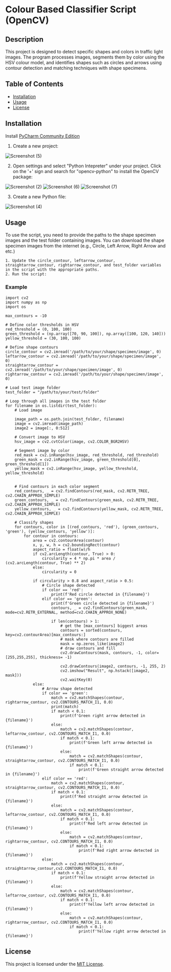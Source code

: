 
# Colour Based Classifier Script (OpenCV)
## Description
This project is designed to detect specific shapes and colors in traffic light images. The program processes images, segments them by color using the HSV colour model, and identifies shapes such as circles and arrows using contour detection and matching techniques with shape specimens.

## Table of Contents
- [Installation](#installation)
- [Usage](#usage)
- [License](#license)

## Installation
Install [PyCharm Community Edition](https://www.jetbrains.com/pycharm/download/?section=windows)


1. Create a new project:

![Screenshot (5)](https://github.com/user-attachments/assets/505ebcc0-a23f-41de-8e75-bd82759452ce)


2. Open settings and select "Python Intepreter" under your project. Click on the '+' sign and search for "opencv-python" to install the OpenCV package:

![Screenshot (2)](https://github.com/user-attachments/assets/1bc46e42-2b96-404d-8a32-f3347c3db87d)
![Screenshot (6)](https://github.com/user-attachments/assets/a913794f-e252-47f4-84ee-5599aa880fb0)
![Screenshot (7)](https://github.com/user-attachments/assets/18c56eba-8351-470a-b263-fdf4a6077608)

3. Create a new Python file:

![Screenshot (4)](https://github.com/user-attachments/assets/7344ef74-ca51-4d8e-be36-91933edf2906)

## Usage
To use the script, you need to provide the paths to the shape specimen images and the test folder containing images. You can download the shape specimen images from the internet (e.g., Circle, Left Arrow, Right Arrow and etc.)

    1. Update the circle_contour, leftarrow_contour, straightarrow_contour, rightarrow_contour, and test_folder variables in the script with the appropriate paths.
    2. Run the script:

### Example
    import cv2
    import numpy as np
    import os

    max_contours = -10

    # Define color thresholds in HSV
    red_threshold = (0, 100, 100)
    green_threshold = (np.array([70, 90, 100]), np.array([100, 120, 140]))
    yellow_threshold = (30, 100, 100)

    # Define shape contours
    circle_contour = cv2.imread('/path/to/your/shape/specimen/image', 0)
    leftarrow_contour = cv2.imread('/path/to/your/shape/specimen/image', 0)
    straightarrow_contour = cv2.imread('/path/to/your/shape/specimen/image', 0)
    rightarrow_contour = cv2.imread('/path/to/your/shape/specimen/image', 0)

    # Load test image folder
    test_folder = "/path/to/your/test/folder"

    # Loop through all images in the test folder
    for filename in os.listdir(test_folder):
        # Load image

        image_path = os.path.join(test_folder, filename)
        image = cv2.imread(image_path)
        image2 = image[:, 0:512]

        # Convert image to HSV
        hsv_image = cv2.cvtColor(image, cv2.COLOR_BGR2HSV)

        # Segment image by color
        red_mask = cv2.inRange(hsv_image, red_threshold, red_threshold)
        green_mask = cv2.inRange(hsv_image, green_threshold[0], green_threshold[1])
        yellow_mask = cv2.inRange(hsv_image, yellow_threshold, yellow_threshold)


        # Find contours in each color segment
        red_contours, _ = cv2.findContours(red_mask, cv2.RETR_TREE, cv2.CHAIN_APPROX_SIMPLE)
        green_contours, _ = cv2.findContours(green_mask, cv2.RETR_TREE, cv2.CHAIN_APPROX_SIMPLE)
        yellow_contours, _ = cv2.findContours(yellow_mask, cv2.RETR_TREE, cv2.CHAIN_APPROX_SIMPLE)

        # Classify shapes
        for contours, color in [(red_contours, 'red'), (green_contours, 'green'), (yellow_contours, 'yellow')]:
            for contour in contours:
                area = cv2.contourArea(contour)
                x, y, w, h = cv2.boundingRect(contour)
                aspect_ratio = float(w)/h
                if cv2.arcLength(contour, True) > 0:
                    circularity = 4 * np.pi * area / (cv2.arcLength(contour, True) ** 2)
                else:
                    circularity = 0

                if circularity > 0.8 and aspect_ratio > 0.5:
                    # Circle shape detected
                    if color == 'red':
                        print(f'Red circle detected in {filename}')
                    elif color == 'green':
                        print(f'Green circle detected in {filename}')
                        contours, _ = cv2.findContours(green_mask, mode=cv2.RETR_EXTERNAL, method=cv2.CHAIN_APPROX_NONE)

                        if len(contours) > 1:
                            # get the [max_contours] biggest areas
                            contours = sorted(contours, key=cv2.contourArea)[max_contours:]
                            # mask where contours are filled
                            mask = np.zeros_like(image2)
                            # draw contours and fill
                            cv2.drawContours(mask, contours, -1, color=[255,255,255], thickness= -1)

                            cv2.drawContours(image2, contours, -1, 255, 2)
                            cv2.imshow("Result", np.hstack([image2, mask]))
                            cv2.waitKey(0)
                else:
                    # Arrow shape detected
                    if color == 'green':
                        match = cv2.matchShapes(contour, rightarrow_contour, cv2.CONTOURS_MATCH_I1, 0.0)
                        print(match)
                        if match < 0.1:
                            print(f'Green right arrow detected in {filename}')
                        else:
                            match = cv2.matchShapes(contour, leftarrow_contour, cv2.CONTOURS_MATCH_I1, 0.0)
                            if match < 0.1:
                                print(f'Green left arrow detected in {filename}')
                            else:
                                match = cv2.matchShapes(contour, straightarrow_contour, cv2.CONTOURS_MATCH_I1, 0.0)
                                if match < 0.1:
                                    print(f'Green straight arrow detected in {filename}')
                    elif color == 'red':
                        match = cv2.matchShapes(contour, straightarrow_contour, cv2.CONTOURS_MATCH_I1, 0.0)
                        if match < 0.1:
                            print(f'Red straight arrow detected in {filename}')
                        else:
                            match = cv2.matchShapes(contour, leftarrow_contour, cv2.CONTOURS_MATCH_I1, 0.0)
                            if match < 0.1:
                                print(f'Red left arrow detected in {filename}')
                            else:
                                match = cv2.matchShapes(contour, rightarrow_contour, cv2.CONTOURS_MATCH_I1, 0.0)
                                if match < 0.1:
                                    print(f'Red right arrow detected in {filename}')
                    else:
                        match = cv2.matchShapes(contour, straightarrow_contour,cv2.CONTOURS_MATCH_I1, 0.0)
                        if match < 0.1:
                            print(f'Yellow straight arrow detected in {filename}')
                        else:
                            match = cv2.matchShapes(contour, leftarrow_contour, cv2.CONTOURS_MATCH_I1, 0.0)
                            if match < 0.1:
                                print(f'Yellow left arrow detected in {filename}')
                            else:
                                match = cv2.matchShapes(contour, rightarrow_contour, cv2.CONTOURS_MATCH_I1, 0.0)
                                if match < 0.1:
                                    print(f'Yellow right arrow detected in {filename}')

## License
This project is licensed under the [MIT License](https://www.mit.edu/~amini/LICENSE.md).



